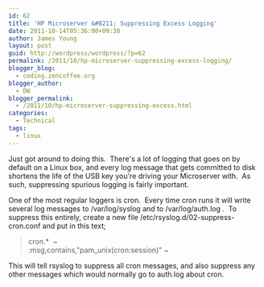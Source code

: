 ```yaml
---
id: 62
title: 'HP Microserver &#8211; Suppressing Excess Logging'
date: 2011-10-14T05:36:00+09:30
author: James Young
layout: post
guid: http://wordpress/wordpress/?p=62
permalink: /2011/10/hp-microserver-suppressing-excess-logging/
blogger_blog:
  - coding.zencoffee.org
blogger_author:
  - DW
blogger_permalink:
  - /2011/10/hp-microserver-suppressing-excess.html
categories:
  - Technical
tags:
  - linux
---
```

Just got around to doing this.  There's a lot of logging that goes on by default on a Linux box, and every log message that gets committed to disk shortens the life of the USB key you're driving your Microserver with.  As such, suppressing spurious logging is fairly important.

One of the most regular loggers is cron.  Every time cron runs it will write several log messages to /var/log/syslog and to /var/log/auth.log .  To suppress this entirely, create a new file /etc/rsyslog.d/02-suppress-cron.conf and put in this text;

> cron.*  ~  
> :msg,contains,"pam_unix(cron:session)" ~

This will tell rsyslog to suppress all cron messages, and also suppress any other messages which would normally go to auth.log about cron.